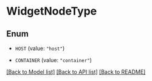 # WidgetNodeType

## Enum

- `HOST` (value: `"host"`)

- `CONTAINER` (value: `"container"`)

[[Back to Model list]](../README.md#documentation-for-models) [[Back to API list]](../README.md#documentation-for-api-endpoints) [[Back to README]](../README.md)
